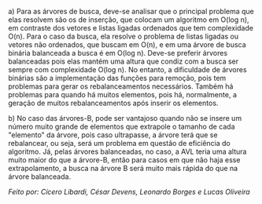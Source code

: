 a) Para as árvores de busca, deve-se analisar que o principal problema que elas resolvem 
são os de inserção, que colocam um algoritmo em O(log n), em contraste dos vetores e listas ligadas ordenados que tem complexidade O(n). Para o caso da busca, ela resolve o problema de listas ligadas
ou vetores não ordenados, que buscam em O(n), e em uma árvore de busca binária balanceada a busca é
em O(log n). Deve-se preferir árvores balanceadas pois elas mantém uma altura que condiz com a busca
ser sempre com complexidade O(log n). No entanto, a dificuldade de árvores binárias são a implementação
das funções para remoção, pois tem problemas para gerar os rebalanceamentos necessários. Também há problemas para quando há muitos elementos, pois há, normalmente, a geração de muitos rebalanceamentos
após inserir os elementos.

b) No caso das árvores-B, pode ser vantajoso quando não se insere um número muito grande de elementos
que extrapole o tamanho de cada "elemento" da árvore, pois caso ultrapasse, a árvore terá que se rebalancear, ou seja, será um problema em questão de eficiência do algoritmo. Já, pelas árvores balanceadas, no caso, a AVL teria uma altura muito maior do que a árvore-B, então para casos em que não haja esse extrapolamento, a busca na árvore B será muito mais rápida do que na árvore balanceada.

*Feito por: Cícero Libardi, César Devens, Leonardo Borges e Lucas Oliveira*